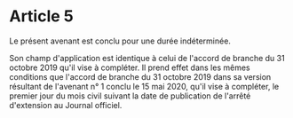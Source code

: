 # Article 5

Le présent avenant est conclu pour une durée indéterminée.

Son champ d'application est identique à celui de l'accord de branche du 31 octobre 2019 qu'il vise à compléter. Il prend effet dans les mêmes conditions que l'accord de branche du 31 octobre 2019 dans sa version résultant de l'avenant n° 1 conclu le 15 mai 2020, qu'il vise à compléter, le premier jour du mois civil suivant la date de publication de l'arrêté d'extension au Journal officiel.

